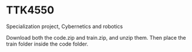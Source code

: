 # TTK4550
Specialization project, Cybernetics and robotics

Download both the code.zip and train.zip, and unzip them. Then place the train folder inside the code folder.

